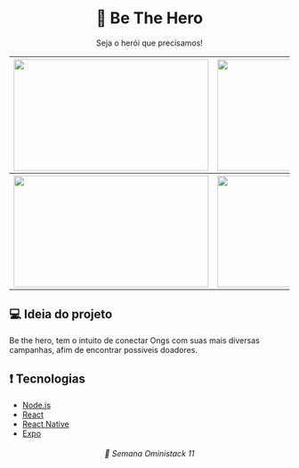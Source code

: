 <h1 align="center"> 💂  Be The Hero </h1>
<p align="center"> Seja o herói que precisamos! </p>


<table>
  <tr>
    <th>
      <img src="https://user-images.githubusercontent.com/33105610/78063497-b3e1ce80-7366-11ea-83f7-950d4625e506.png" width="350" height="200"/>
    </th>
    <th>
      <img src="https://user-images.githubusercontent.com/33105610/78063606-e12e7c80-7366-11ea-83b2-0bdbb7c90645.png" width="350" height="200"/>
    </th>
  </tr>
  <tr>
    <th>
      <img src="https://user-images.githubusercontent.com/33105610/78063642-ee4b6b80-7366-11ea-83fc-541f3ef67362.png" width="350" height="200"/>
    </th>
    <th>
      <img src="https://user-images.githubusercontent.com/33105610/78064662-79793100-7368-11ea-8da4-d0841e6eea39.png" width="350" height="200"/>
    </th>
  </tr>
</table>

<h2>💻 Ideia do projeto</h2>

  Be the hero, tem o intuito de conectar Ongs com suas mais diversas campanhas, afim de encontrar possiveis doadores.


<h2> ❗️ Tecnologias </h2>

* [Node.js](https://nodejs.org/en/)
* [React](https://reactjs.org/)
* [React Native](https://reactnative.dev/)
* [Expo](https://expo.io/)



<h6 align="center"> 🚀 Semana Oministack 11</h4>

